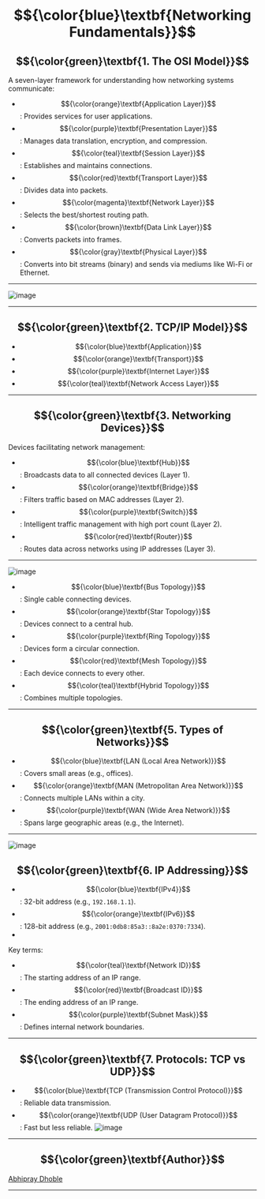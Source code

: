 
# $${\color{blue}\textbf{Networking Fundamentals}}$$

## $${\color{green}\textbf{1. The OSI Model}}$$
A seven-layer framework for understanding how networking systems communicate:
- $${\color{orange}\textbf{Application Layer}}$$: Provides services for user applications.
- $${\color{purple}\textbf{Presentation Layer}}$$: Manages data translation, encryption, and compression.
- $${\color{teal}\textbf{Session Layer}}$$: Establishes and maintains connections.
- $${\color{red}\textbf{Transport Layer}}$$: Divides data into packets.
- $${\color{magenta}\textbf{Network Layer}}$$: Selects the best/shortest routing path.
- $${\color{brown}\textbf{Data Link Layer}}$$: Converts packets into frames.
- $${\color{gray}\textbf{Physical Layer}}$$: Converts into bit streams (binary) and sends via mediums like Wi-Fi or Ethernet.

---

![image](https://github.com/user-attachments/assets/53d96833-39fb-47fd-9ae4-89590fa92186)

---

## $${\color{green}\textbf{2. TCP/IP Model}}$$
- $${\color{blue}\textbf{Application}}$$
- $${\color{orange}\textbf{Transport}}$$
- $${\color{purple}\textbf{Internet Layer}}$$
- $${\color{teal}\textbf{Network Access Layer}}$$

---

## $${\color{green}\textbf{3. Networking Devices}}$$
Devices facilitating network management:
- $${\color{blue}\textbf{Hub}}$$: Broadcasts data to all connected devices (Layer 1).
- $${\color{orange}\textbf{Bridge}}$$: Filters traffic based on MAC addresses (Layer 2).
- $${\color{purple}\textbf{Switch}}$$: Intelligent traffic management with high port count (Layer 2).
- $${\color{red}\textbf{Router}}$$: Routes data across networks using IP addresses (Layer 3).
---
  ![image](https://github.com/user-attachments/assets/3ce486f5-81d9-4030-b5ab-6262de367fa8)

- $${\color{blue}\textbf{Bus Topology}}$$: Single cable connecting devices.
- $${\color{orange}\textbf{Star Topology}}$$: Devices connect to a central hub.
- $${\color{purple}\textbf{Ring Topology}}$$: Devices form a circular connection.
- $${\color{red}\textbf{Mesh Topology}}$$: Each device connects to every other.
- $${\color{teal}\textbf{Hybrid Topology}}$$: Combines multiple topologies.

---

## $${\color{green}\textbf{5. Types of Networks}}$$
- $${\color{blue}\textbf{LAN (Local Area Network)}}$$: Covers small areas (e.g., offices).
- $${\color{orange}\textbf{MAN (Metropolitan Area Network)}}$$: Connects multiple LANs within a city.
- $${\color{purple}\textbf{WAN (Wide Area Network)}}$$: Spans large geographic areas (e.g., the Internet).

---
![image](https://github.com/user-attachments/assets/abb6d55d-6dd8-4551-902b-1166eed64384)


## $${\color{green}\textbf{6. IP Addressing}}$$
- $${\color{blue}\textbf{IPv4}}$$: 32-bit address (e.g., `192.168.1.1`).
- $${\color{orange}\textbf{IPv6}}$$: 128-bit address (e.g., `2001:0db8:85a3::8a2e:0370:7334`).
- 


Key terms:
- $${\color{teal}\textbf{Network ID}}$$: The starting address of an IP range.
- $${\color{red}\textbf{Broadcast ID}}$$: The ending address of an IP range.
- $${\color{purple}\textbf{Subnet Mask}}$$: Defines internal network boundaries.

---

## $${\color{green}\textbf{7. Protocols: TCP vs UDP}}$$
- $${\color{blue}\textbf{TCP (Transmission Control Protocol)}}$$: Reliable data transmission.
- $${\color{orange}\textbf{UDP (User Datagram Protocol)}}$$: Fast but less reliable.
![image](https://github.com/user-attachments/assets/aee2684b-e5ec-4cce-a6fb-24b7f291db43)
---

## $${\color{green}\textbf{Author}}$$
[Abhipray Dhoble](https://www.linkedin.com/in/abhipraydhoble)

---
